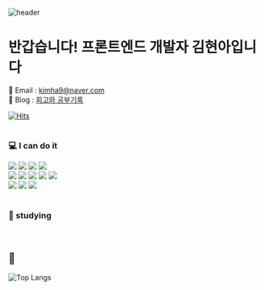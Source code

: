 ![header](https://capsule-render.vercel.app/api?type=waving&color=FF9B9B&height=250&section=header&text=hello🖐🏻&fontSize=90)

# 반갑습니다! 프론트엔드 개발자 김현아입니다
🤍 Email : kimha9@naver.com <br>
💙 Blog : [회고와 공부기록](https://velog.io/@kimha9)<br>

[![Hits](https://hits.seeyoufarm.com/api/count/incr/badge.svg?url=https%3A%2F%2Fgithub.com%2Fkim-hyeona%2Fhit-counter&count_bg=%2379C83D&title_bg=%23555555&icon=&icon_color=%23E7E7E7&title=hits&edge_flat=false)](https://hits.seeyoufarm.com)
<br>
<br>
### 💻 I can do it
<div align-items: center;>
<img src="https://img.shields.io/badge/HTML5-E34F26?style=flat&logo=HTML5&logoColor=white" />
<img src="https://img.shields.io/badge/CSS3-1572B6?style=flat&logo=CSS3&logoColor=white" />
<img src="https://img.shields.io/badge/sass-CC6699?style=flat&logo=sass&logoColor=white" />
<img src="https://img.shields.io/badge/styled.components-DB7093?style=flat&logo=styledcomponents&logoColor=white" />
<br>
<img src="https://img.shields.io/badge/JavaScript-F0DB4F?style=flat&logo=JavaScript&logoColor=white" />
<img src="https://img.shields.io/badge/React-61DAFB?style=flat&logo=React&logoColor=white" />
<img src="https://img.shields.io/badge/Next-000000?style=flat&logo=nextdotjs&logoColor=white" />
<img src="https://img.shields.io/badge/typescript-3178C6?style=flat&logo=typescript&logoColor=white" />
<img src="https://img.shields.io/badge/vue-4FC08D?style=flat&logo=vuedotjs&logoColor=white" />

<br>
<img src="https://img.shields.io/badge/Figma-F24E1E?style=flat&logo=Figma&logoColor=white" />
<img src="https://img.shields.io/badge/Git-F05032?style=flat&logo=Git&logoColor=white" />
<img src="https://img.shields.io/badge/GitHub-181717?style=flat&logo=GitHub&logoColor=white" />
</div>

<br>


### 📝 studying 
<div align-items: center;>
</div>

<br>


## 🤔
![Top Langs](https://github-readme-stats.vercel.app/api/top-langs/?username=kim-hyeona&layout=compact)
